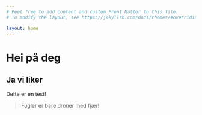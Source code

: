 ```yaml
---
# Feel free to add content and custom Front Matter to this file.
# To modify the layout, see https://jekyllrb.com/docs/themes/#overriding-theme-defaults

layout: home
---
```


# Hei på deg

## Ja vi liker

Dette er en test!

> Fugler er bare droner med fjær!
